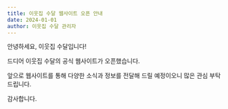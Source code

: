```yaml
---
title: 이웃집 수달 웹사이트 오픈 안내
date: 2024-01-01
author: 이웃집 수달 관리자
---
```


안녕하세요, 이웃집 수달입니다!

드디어 이웃집 수달의 공식 웹사이트가 오픈했습니다.

앞으로 웹사이트를 통해 다양한 소식과 정보를 전달해 드릴 예정이오니 많은 관심 부탁드립니다.

감사합니다.
